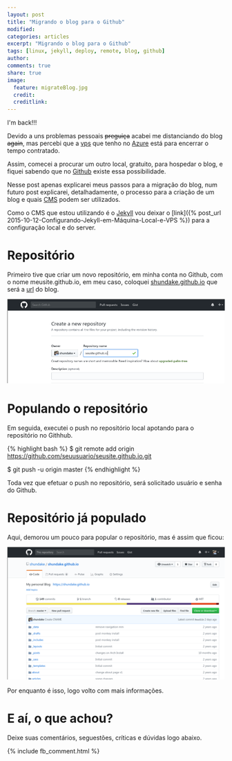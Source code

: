```yaml
---
layout: post
title: "Migrando o blog para o Github"
modified:
categories: articles
excerpt: "Migrando o blog para o Github"
tags: [linux, jekyll, deploy, remote, blog, github]
author:
comments: true
share: true
image:
  feature: migrateBlog.jpg
  credit:
  creditlink:
---
```

<div id="fb-root"></div>
<script>(function(d, s, id) {
  var js, fjs = d.getElementsByTagName(s)[0];
  if (d.getElementById(id)) return;
  js = d.createElement(s); js.id = id;
  js.src = "//connect.facebook.net/pt_BR/all.js#xfbml=1&version=v2.5&appId=541394239351629";
  fjs.parentNode.insertBefore(js, fjs);
}(document, 'script', 'facebook-jssdk'));</script>


I'm back!!!

Devido a uns problemas pessoais <s>preguiça</s> acabei me distanciando do blog
<s>again</s>, mas percebi que a [vps](https://pt.wikipedia.org/wiki/Servidor_virtual_privado) que tenho
no [Azure](https://azure.microsoft.com/pt-br/?&wt.mc_id=AID_sem_WZsxWCz1) está
para encerrar o tempo contratado.

Assim, comecei a procurar um outro local, gratuito, para hospedar o blog, e
fiquei sabendo que no [Github](https://github.com/) existe essa possibilidade.

Nesse post apenas explicarei meus passos para a migração do blog, num futuro
post explicarei, detalhadamente, o processo para a criação de um blog e quais
[CMS](https://pt.wikipedia.org/wiki/Sistema_de_gerenciamento_de_conte%C3%BAdo)
podem ser utilizados.

Como o CMS que estou utilizando é o [Jekyll](http://jekyllrb.com/docs/home/) vou
deixar o [link]({% post_url 2015-10-12-Configurando-Jekyll-em-Máquina-Local-e-VPS %})
para a configuração local e do server.

# Repositório

Primeiro tive que criar um novo repositório, em minha conta no Github, com o
nome meusite.github.io, em meu caso, coloquei [shundake.github.io](http://shundake.github.io)
que será a [url](https://pt.wikipedia.org/wiki/URL) do blog.

![Criando repositorio](/images/migrateBlog01.png)

# Populando o repositório

Em seguida, executei o push no repositório local apotando para o repositório no
Githhub.

{% highlight bash %}
$ git remote add origin https://github.com/seuusuario/seusite.github.io.git

$ git push -u origin master
{% endhighlight %}

Toda vez que efetuar o push no repositório, será solicitado usuário e senha do
Github.

# Repositório já populado

Aqui, demorou um pouco para popular o repositório, mas é assim que ficou:

![Repositório populado](/images/migrateBlog02.png)

Por enquanto é isso, logo volto com mais informações.

# E aí, o que achou?

Deixe suas comentários, seguestões, críticas e dúvidas logo abaixo.


{% include fb_comment.html %}

